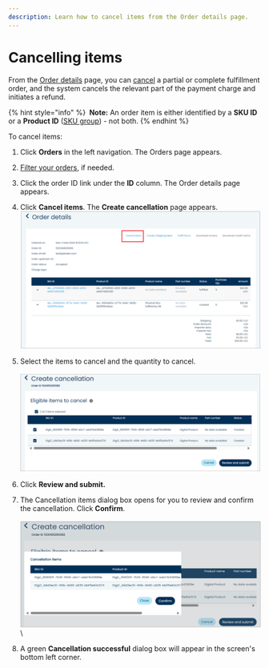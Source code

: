 ```yaml
---
description: Learn how to cancel items from the Order details page.
---
```


# Cancelling items

From the [Order details](viewing-the-order-details.md) page, you can [cancel](../../../../integration-options/checkouts/handling-digital-river-coordinated-fulfillments/instructing-digital-to-cancel-items.md#requesting-a-fulfillment-cancellation) a partial or complete fulfillment order, and the system cancels the relevant part of the payment charge and initiates a refund.

{% hint style="info" %}
**​ ​Note:** An order item is either identified by a **SKU ID** or a **Product ID** ([SKU group](../../../../product-management/setting-up-sku-groups.md)) - not both.
{% endhint %}

To cancel items:

1. Click **Orders** in the left navigation. The Orders page appears.
2. [Filter your orders](filtering-your-orders.md), if needed.
3. Click the order ID link under the **ID** column. The Order details page appears.
4. Click **Cancel items**. The **Create cancellation** page appears.\
   ![](<../../../../.gitbook/assets/1 nu cancelling items.png>)
5. Select the items to cancel and the quantity to cancel.\
   \
   ![](<../../../../.gitbook/assets/2 nu cancellation items cancelmodal.png>)
6. Click **Review and submit.**
7. The Cancellation items dialog box opens for you to review and confirm the cancellation. Click **Confirm**.\
   \
   ![](<../../../../.gitbook/assets/3 nu cancellation items review modal.png>)\

8. A green **Cancellation successful** dialog box will appear in the screen's bottom left corner.
